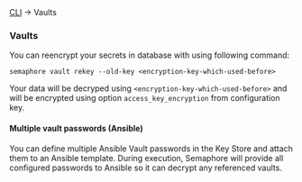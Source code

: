 <div class="breadcrumbs">
    <a href="/administration-guide/runners">CLI</a>
    → Vaults
</div>

### Vaults

You can reencrypt your secrets in database with using following command:

```
semaphore vault rekey --old-key <encryption-key-which-used-before>
```

Your data will be decryped using `<encryption-key-which-used-before>` and will be encrypted using option `access_key_encryption` from configuration key.

#### Multiple vault passwords (Ansible)

You can define multiple Ansible Vault passwords in the Key Store and attach them to an Ansible template. During execution, Semaphore will provide all configured passwords to Ansible so it can decrypt any referenced vaults.
